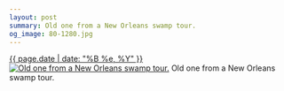 ```yaml
---
layout: post
summary: Old one from a New Orleans swamp tour.
og_image: 80-1280.jpg
---
```


<p>
  <time><a href="/80">{{ page.date | date: "%B %e, %Y" }}</a></time>
  <a href="/80"><img src="{{ site.assets_url }}/80-640.jpg" srcset="{{ site.assets_url }}/80-1280.jpg 1280w, {{ site.assets_url }}/80-960.jpg 960w, {{ site.assets_url }}/80-640.jpg 640w, {{ site.assets_url }}/80-320.jpg 320w" sizes="(min-width: 700px) 50vw, calc(100vw - 2rem)" alt="Old one from a New Orleans swamp tour." /></a>
  <span>Old one from a New Orleans swamp tour.</span>
</p>
